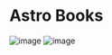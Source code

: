 # Astro Books

![image](https://github.com/user-attachments/assets/f409ad5c-a86e-4506-b9f9-426dd569275e)
![image](https://github.com/user-attachments/assets/e51f1cdd-ed49-4b10-abc0-1db1e593ff6d)


